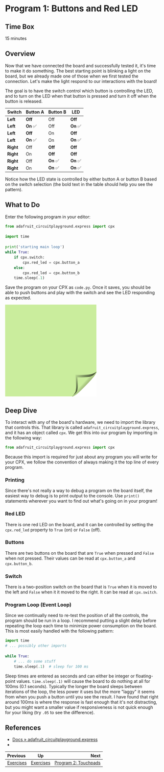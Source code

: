 <!-- begin auto-generated title section -->
# Program 1: Buttons and Red LED
<!-- end auto-generated section -->


## Time Box

15 minutes


## Overview

Now that we have connected the board and successfully tested it, it's time to make it do something. The best starting point is blinking a light on the board, but we already made one of those when we first tested the connection. Let's make the light respond to our interactions with the board!

The goal is to have the switch control which button is controlling the LED, and to turn on the LED when that button is pressed and turn it off when the button is released.

| Switch | Button A | Button B | LED |
|---|---|---|---|
| **Left** | **Off** | Off | **Off** |
| **Left** | **On** ✅ | Off | **On** ✅ |
| **Left** | **Off** | On | **Off** |
| **Left** | **On** ✅ | On | **On** ✅ |
| **Right** | Off | **Off** | **Off** |
| **Right** | On | **Off** | **Off** |
| **Right** | Off | **On** ✅ | **On** ✅ |
| **Right** | On | **On** ✅ | **On** ✅ |

Notice how the LED state is controlled by either button A or button B based on the switch selection (the bold text in the table should help you see the pattern).


## What to Do

Enter the following program in your editor:

```python
from adafruit_circuitplayground.express import cpx

import time

print('starting main loop')
while True:
    if cpx.switch:
        cpx.red_led = cpx.button_a
    else:
        cpx.red_led = cpx.button_b
    time.sleep(.1)
```

Save the program on your CPX as `code.py`. Once it saves, you should be able to push buttons and play with the switch and see the LED responding as expected.

![green sticky note](images/sticky-note-green.png)


## Deep Dive

To interact with any of the board's hardware, we need to import the library that controls this. That library is called `adafruit_circuitplayground.express`, and it has an object called `cpx`. We get this into our program by importing in the following way:

```python
from adafruit_circuitplayground.express import cpx
```

Because this import is required for just about any program you will write for your CPX, we follow the convention of always making it the top line of every program.


### Printing

Since there's not really a way to debug a program on the board itself, the easiest way to debug is to print output to the console. Use `print()` statements wherever you want to find out what's going on in your program!


### Red LED

There is one red LED on the board, and it can be controlled by setting the `cpx.red_led` property to `True` (on) or `False` (off).


### Buttons

There are two buttons on the board that are `True` when pressed and `False` when not pressed. Their values can be read at `cpx.button_a` and `cpx.button_b`.


### Switch

There is a two-position switch on the board that is `True` when it is moved to the left and `False` when it it moved to the right. It can be read at `cpx.switch`.


### Program Loop (Event Loop)

Since we continually need to re-test the position of all the controls, the program should be run in a loop. I recommend putting a slight delay before repeating the loop each time to minimize power consumption on the board. This is most easily handled with the following pattern:

```python
import time
# ... possibly other imports

while True:
    # ... do some stuff
    time.sleep(.1)  # sleep for 100 ms
```

Sleep times are entered as seconds and can either be integer or floating-point values. `time.sleep(.1)` will cause the board to do nothing at all for 100ms (0.1 seconds). Typically the longer the board sleeps between iterations of the loop, the less power it uses but the more "laggy" it seems from when you push a button until you see the result. I have found that right around 100ms is where the response is fast enough that it's not distracting, but you might want a smaller value if responsiveness is not quick enough for your liking (try `.05` to see the difference).


## References

* [Docs » adafruit_circuitplayground.express](https://circuitpython.readthedocs.io/projects/circuitplayground/en/latest/api.html)
* []()


<!-- begin auto-generated nav-links section -->
| Previous | Up | Next |
|:---------|:---:|-----:|
| [Exercises](./exercises.md) | [Exercises](./exercises.md) | [Program 2: Touchpads](./exercise_touchpads.md) |
<!-- end auto-generated section -->
